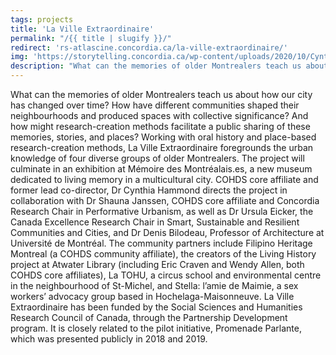 ```yaml
---
tags: projects
title: 'La Ville Extraordinaire'
permalink: "/{{ title | slugify }}/"
redirect: 'rs-atlascine.concordia.ca/la-ville-extraordinaire/'
img: 'https://storytelling.concordia.ca/wp-content/uploads/2020/10/Cynthia-Hammond-Ville-extraordinaire-resized.jpg'
description: "What can the memories of older Montrealers teach us about how our city has changed over time? How have different communities shaped their neighbourhoods and produced spaces with collective significance? And how might research-creation methods facilitate a public sharing of these memories, stories, and places? Working with oral history and place-based research-creation methods, La Ville Extraordinaire foregrounds the urban knowledge of four diverse groups of older Montrealers. The project will culminate in an exhibition at Mémoire des Montréalais.es, a new museum dedicated to living memory in a multicultural city."
---
```


What can the memories of older Montrealers teach us about how our city has changed over time? How have different communities shaped their neighbourhoods and produced spaces with collective significance? And how might research-creation methods facilitate a public sharing of these memories, stories, and places? Working with oral history and place-based research-creation methods, La Ville Extraordinaire foregrounds the urban knowledge of four diverse groups of older Montrealers. The project will culminate in an exhibition at Mémoire des Montréalais.es, a new museum dedicated to living memory in a multicultural city. COHDS core affiliate and former lead co-director, Dr Cynthia Hammond directs the project in collaboration with Dr Shauna Janssen, COHDS core affiliate and Concordia Research Chair in Performative Urbanism, as well as Dr Ursula Eicker, the Canada Excellence Research Chair in Smart, Sustainable and Resilient Communities and Cities, and Dr Denis Bilodeau, Professor of Architecture at Université de Montréal. The community partners include Filipino Heritage Montreal (a COHDS community affiliate), the creators of the Living History project at Atwater Library (including Eric Craven and Wendy Allen, both COHDS core affiliates), La TOHU, a circus school and environmental centre in the neighbourhood of St-Michel, and Stella: l’amie de Maimie, a sex workers’ advocacy group based in Hochelaga-Maisonneuve. La Ville Extraordinaire has been funded by the Social Sciences and Humanities Research Council of Canada, through the Partnership Development program. It is closely related to the pilot initiative, Promenade Parlante, which was presented publicly in 2018 and 2019.